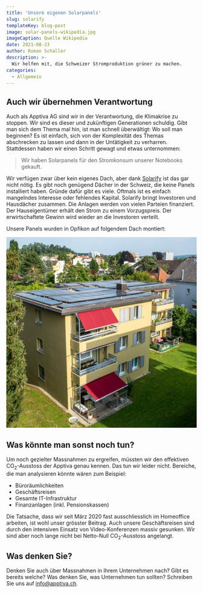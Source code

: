 ```yaml
---
title: 'Unsere eigenen Solarpanels'
slug: solarify
templateKey: blog-post
image: solar-panels-wikipedia.jpg
imageCaption: Quelle Wikipedia
date: 2021-08-23
author: Roman Schaller
description: >-
  Wir helfen mit, die Schweizer Stromproduktion grüner zu machen.
categories:
  - Allgemein
---
```


## Auch wir übernehmen Verantwortung

Auch als Apptiva AG sind wir in der Verantwortung, die Klimakrise zu stoppen. Wir sind es dieser und zukünftigen Generationen schuldig. Gibt man sich dem Thema mal hin, ist man schnell überwältigt: Wo soll man beginnen? Es ist einfach, sich von der Komplexität des Themas abschrecken zu lassen und dann in der Untätigkeit zu verharren. Stattdessen haben wir einen Schritt gewagt und etwas unternommen:

> Wir haben Solarpanels für den Stromkonsum unserer Notebooks gekauft.

Wir verfügen zwar über kein eigenes Dach, aber dank [Solarify](https://solarify.ch/) ist das gar nicht nötig. Es gibt noch genügend Dächer in der Schweiz, die keine Panels installiert haben. Gründe dafür gibt es viele. Oftmals ist es einfach mangelndes Interesse oder fehlendes Kapital. Solarify bringt Investoren und Hausdächer zusammen. Die Anlagen werden von vielen Parteien finanziert. Der Hauseigentümer erhält den Strom zu einem Vorzugspreis. Der erwirtschaftete Gewinn wird wieder an die Investoren verteilt.

Unsere Panels wurden in Opfikon auf folgendem Dach montiert:

![Unsere Solarpanels in Opfikon](./solarpanels-opfikon.jpg "Unsere Solarpanels sind auf diesem Dach in Opfikon montiert.")

## Was könnte man sonst noch tun?

Um noch gezielter Massnahmen zu ergreifen, müssten wir den effektiven CO<sub>2</sub>-Ausstoss der Apptiva genau kennen. Das tun wir leider nicht. Bereiche, die man analysieren könnte wären zum Beispiel:

- Büroräumlichkeiten
- Geschäftsreisen
- Gesamte IT-Infrastruktur
- Finanzanlagen (inkl. Pensionskassen)

Die Tatsache, dass wir seit März 2020 fast ausschliesslich im Homeoffice arbeiten, ist wohl unser grösster Beitrag. Auch unsere Geschäftsreisen sind durch den intensiven Einsatz von Video-Konferenzen massiv gesunken. Wir sind aber noch lange nicht bei Netto-Null CO<sub>2</sub>-Ausstoss angelangt.

## Was denken Sie?

Denken Sie auch über Massnahmen in Ihrem Unternehmen nach? Gibt es bereits welche? Was denken Sie, was Unternehmen tun sollten? Schreiben Sie uns auf [info@­apptiva.ch](mailto:info@apptiva.ch).
